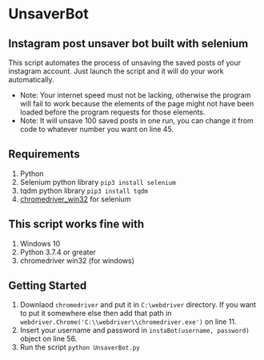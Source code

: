 # UnsaverBot
## Instagram post unsaver bot built with selenium
This script automates the process of unsaving the saved posts of your instagram account. Just launch the script and it will do your work automatically.
- Note: Your internet speed must not be lacking, otherwise the program will fail to work because the elements of the page might not have been loaded before the program requests for those elements.
- Note: It will unsave 100 saved posts in one run, you can change it from code to whatever number you want on line 45.

## Requirements
1. Python
2. Selenium python library `pip3 install selenium`
3. tqdm python library `pip3 install tqdm`
4. [chromedriver_win32](https://chromedriver.storage.googleapis.com/index.html?path=80.0.3987.106/) for selenium

## This script works fine with
1. Windows 10
2. Python 3.7.4 or greater
3. chromedriver win32 (for windows)

## Getting Started
1. Downlaod `chromedriver` and put it in `C:\webdriver` directory. If you want to put it somewhere else then add that path in `webdriver.Chrome('C:\\webdriver\\chromedriver.exe')` on line 11.
2. Insert your username and password in `instaBot(username, password)` object on line 56.
3. Run the script `python UnsaverBot.py`

